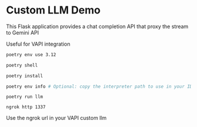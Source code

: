 # Custom LLM Demo

This Flask application provides a chat completion API that proxy the stream to Gemini API

Useful for VAPI integration

```bash
poetry env use 3.12
```

```bash
poetry shell
```

```bash
poetry install
```

```bash
poetry env info # Optional: copy the interpreter path to use in your IDE (e.g. Cursor, VSCode, etc.)
```

```
poetry run llm
```

```
ngrok http 1337
```

Use the ngrok url in your VAPI custom llm
